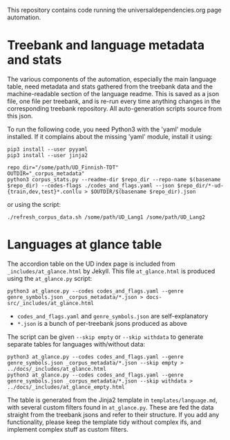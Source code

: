 This repository contains code running the universaldependencies.org page automation.

# Treebank and language metadata and stats

The various components of the automation, especially the main language table, need metadata and stats gathered from the treebank data and the machine-readable section of the language readme. This is saved as a json file, one file per treebank, and is re-run every time anything changes in the corresponding treebank repository. All auto-generation scripts source from this json.

To run the following code, you need Python3 with the 'yaml' module installed.
If it complains about the missing 'yaml' module, install it using:

    pip3 install --user pyyaml
    pip3 install --user jinja2

    repo_dir="/some/path/UD_Finnish-TDT"
    OUTDIR="_corpus_metadata"
    python3 corpus_stats.py --readme-dir $repo_dir --repo-name $(basename $repo_dir) --codes-flags ./codes_and_flags.yaml --json $repo_dir/*-ud-{train,dev,test}*.conllu > $OUTDIR/$(basename $repo_dir).json

or using the script:

    ./refresh_corpus_data.sh /some/path/UD_Lang1 /some/path/UD_Lang2

# Languages at glance table

The accordion table on the UD index page is included from `_includes/at_glance.html` by Jekyll. This file `at_glance.html` is produced using the `at_glance.py` script:

    python3 at_glance.py --codes codes_and_flags.yaml --genre genre_symbols.json _corpus_metadata/*.json > docs-src/_includes/at_glance.html

* `codes_and_flags.yaml` and `genre_symbols.json` are self-explanatory
* `*.json` is a bunch of per-treebank jsons produced as above

The script can be given `--skip empty` or `--skip withdata` to generate separate tables for languages with/without data:

    python3 at_glance.py --codes codes_and_flags.yaml --genre genre_symbols.json _corpus_metadata/*.json --skip empty > ../docs/_includes/at_glance.html
    python3 at_glance.py --codes codes_and_flags.yaml --genre genre_symbols.json _corpus_metadata/*.json --skip withdata > ../docs/_includes/at_glance_empty.html

The table is generated from the Jinja2 template in `templates/language.md`, with several custom filters found in `at_glance.py`. These are fed the data straight from the treebank jsons and refer to their structure. If you add any functionality, please keep the template tidy without complex ifs, and implement complex stuff as custom filters.

